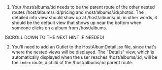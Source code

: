 1. Your /host/albums/:id needs to be the parent route of the other
nested routes /host/albums/:id/pricing and /host/albums/:id/photos.
The detailed info view should show up at /host/albums/:id; in other
words, it should be the default view that shows up near the bottom
when someone clicks on a album from /host/albums.

(SCROLL DOWN TO THE NEXT HINT IF NEEDED)

















































2. You'll need to add an Outlet to the HostAlbumDetail.jsx file, since 
that's where the nested views will be displayed. The "Details" view,
which is automatically displayed when the user reaches /host/albums/:id,
will be the `index` route, a child of the /host/albums/:id parent route.